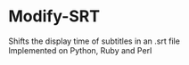 # Modify-SRT

Shifts the display time of subtitles in an .srt file   
Implemented on Python, Ruby and Perl
